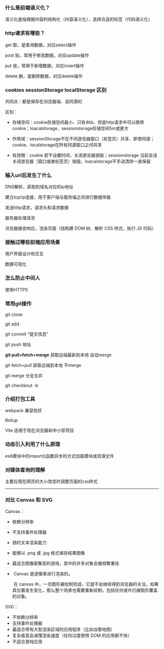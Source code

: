 ### 什么是前端语义化？

语义化是指根据内容的结构化（内容语义化），选择合适的标签（代码语义化）

### http请求有哪些？

get 取，是查询数据，对应select操作

post 贴，常用于修改数据，对应update操作

put 放，常用于新增数据，对应insert操作

delete 删，是删除数据，对应delete操作

### cookies sessionStorage localStorage 区别

共同点：都是保存在浏览器端、且同源的

区别：

- 存储空间：cookie存储空间最小、只有4kb、但是http请求中可以携带cookie；loacalstorage、sessionstorage存储空间5m或更大
- 作用域：sessionStorage不在不同游览器窗口（标签页）共享、即使同源；cookie、localstorage在所有同源窗口之间共享

- 有效期：cookie 若不设置时间，关闭游览器销毁；sessionstorage 当前会话 关闭游览器（窗口或者标签页）销毁，loacalstorage不手动清除一直保留

### 输入url后发生了什么

DNS解析，获取到域名对应的ip地址

建立tcp/ip连接，用于客户端与服务端之间进行数据传输

发送http请求，请求头和请求数据

服务器处理请求

浏览器接收响应，渲染页面（括构建 DOM 树、解析 CSS 样式、执行 JS 代码）

### 接触过哪些前端应用场景

用户界面设计和交互

数据可视化

### 怎么防止中间人

使用HTTPS

### 常用git操作

git clone

git add .

git commit “提交信息”

git push 地址

**git pull=fetch+merge** 获取远端最新到本地 自动merge

git fetch=pull 获取远端到本地 不merge

git merge 分支合并

git checkkout -b

### 介绍打包工具

webpack 兼容性好

Rollup

Vite 适用于现在浏览器和中小型项目

### 动态引入利用了什么原理

es6模块中的import()函数异步的方式加载模块或资源文件

### 对媒体查询的理解

主要应用在网页的大小改变时调整页面的css样式



----

### 对比 Canvas 和 SVG 

Canvas：

-    依赖分辨率  

-    不支持事件处理器  

-    弱的文本渲染能力  

-    能够以 .png 或 .jpg 格式保存结果图像  

-    最适合图像密集型的游戏，其中的许多对象会被频繁重绘  

- ​    Canvas 是逐像素进行渲染的。   

  ​    在 canvas 中，一旦图形被绘制完成，它就不会继续得到浏览器的关注。如果其位置发生变化，那么整个场景也需要重新绘制，包括任何或许已被图形覆盖的对象。   

SVG： 

-    不依赖分辨率  
-    支持事件处理器  
-    最适合带有大型渲染区域的应用程序（比如谷歌地图）  
-    复杂度高会减慢渲染速度（任何过度使用 DOM 的应用都不快）  
-    不适合游戏应用  

